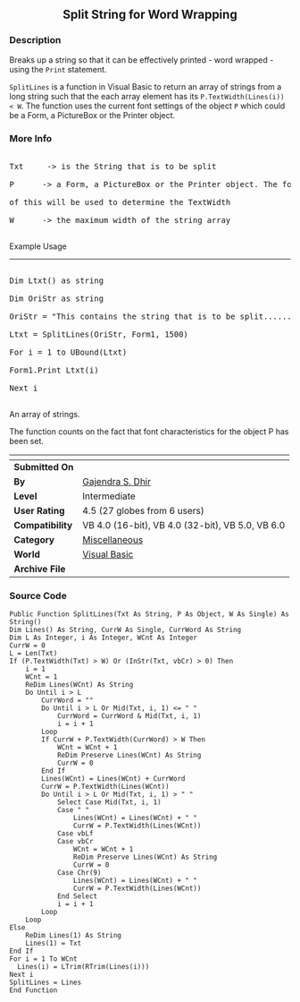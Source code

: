 ﻿<div align="center">

## Split String for Word Wrapping


</div>

### Description

<p>Breaks up a string so that it can be effectively printed - word wrapped - using the <code>Print</code> statement.</p>

<p><code>SplitLines</code> is a function in Visual Basic to return an array of strings from a long string such that the each array element has its <code>P.TextWidth(Lines(i)) &lt; W</code>. The function uses the current font settings of the object <code>P</code> which could be a Form, a PictureBox or the Printer object.</p>
 
### More Info
 
<pre>

Txt     -> is the String that is to be split

P      -> a Form, a PictureBox or the Printer object. The font settings

of this will be used to determine the TextWidth

W      -> the maximum width of the string array

</pre>

Example Usage

----

<pre>

Dim Ltxt() as string

Dim OriStr as string

OriStr = "This contains the string that is to be split...... ..."

Ltxt = SplitLines(OriStr, Form1, 1500)

For i = 1 to UBound(Ltxt)

Form1.Print Ltxt(i)

Next i

</pre>

An array of strings.

The function counts on the fact that font characteristics for the object P has been set.


<span>             |<span>
---                |---
**Submitted On**   |
**By**             |[Gajendra S\. Dhir](https://github.com/Planet-Source-Code/PSCIndex/blob/master/ByAuthor/gajendra-s-dhir.md)
**Level**          |Intermediate
**User Rating**    |4.5 (27 globes from 6 users)
**Compatibility**  |VB 4\.0 \(16\-bit\), VB 4\.0 \(32\-bit\), VB 5\.0, VB 6\.0
**Category**       |[Miscellaneous](https://github.com/Planet-Source-Code/PSCIndex/blob/master/ByCategory/miscellaneous__1-1.md)
**World**          |[Visual Basic](https://github.com/Planet-Source-Code/PSCIndex/blob/master/ByWorld/visual-basic.md)
**Archive File**   |[](https://github.com/Planet-Source-Code/gajendra-s-dhir-split-string-for-word-wrapping__1-28744/archive/master.zip)





### Source Code

```
Public Function SplitLines(Txt As String, P As Object, W As Single) As String()
Dim Lines() As String, CurrW As Single, CurrWord As String
Dim L As Integer, i As Integer, WCnt As Integer
CurrW = 0
L = Len(Txt)
If (P.TextWidth(Txt) > W) Or (InStr(Txt, vbCr) > 0) Then
	i = 1
	WCnt = 1
	ReDim Lines(WCnt) As String
	Do Until i > L
		CurrWord = ""
		Do Until i > L Or Mid(Txt, i, 1) <= " "
			CurrWord = CurrWord & Mid(Txt, i, 1)
			i = i + 1
		Loop
		If CurrW + P.TextWidth(CurrWord) > W Then
			WCnt = WCnt + 1
			ReDim Preserve Lines(WCnt) As String
			CurrW = 0
		End If
		Lines(WCnt) = Lines(WCnt) + CurrWord
		CurrW = P.TextWidth(Lines(WCnt))
		Do Until i > L Or Mid(Txt, i, 1) > " "
			Select Case Mid(Txt, i, 1)
			Case " "
				Lines(WCnt) = Lines(WCnt) + " "
				CurrW = P.TextWidth(Lines(WCnt))
			Case vbLf
			Case vbCr
				WCnt = WCnt + 1
				ReDim Preserve Lines(WCnt) As String
				CurrW = 0
			Case Chr(9)
				Lines(WCnt) = Lines(WCnt) + " "
				CurrW = P.TextWidth(Lines(WCnt))
			End Select
			i = i + 1
		Loop
	Loop
Else
	ReDim Lines(1) As String
	Lines(1) = Txt
End If
For i = 1 To WCnt
  Lines(i) = LTrim(RTrim(Lines(i)))
Next i
SplitLines = Lines
End Function
```

